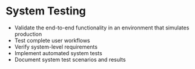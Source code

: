 # System Testing
- Validate the end-to-end functionality in an environment that simulates production
- Test complete user workflows
- Verify system-level requirements
- Implement automated system tests
- Document system test scenarios and results